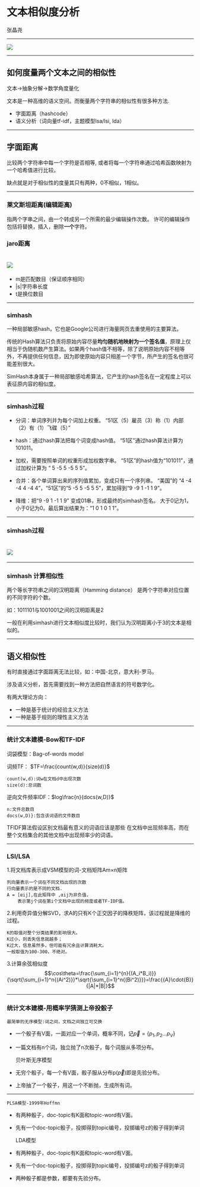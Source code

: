 # 文本相似度分析

张晶尧

---


![](contrast.png)

---

## 如何度量两个文本之间的相似性

文本->抽象分解->数学角度量化


文本是一种高维的语义空间。而衡量两个字符串的相似性有很多种方法.
+ 字面距离（hashcode）
+ 语义分析（词向量tf-idf，主题模型lsa/lsi, lda）

---
## 字面距离

比较两个字符串中每一个字符是否相等,
或者将每一个字符串通过哈希函数映射为一个哈希值进行比较。

缺点就是对于相似性的度量其只有两种，0不相似，1相似。

---
### 莱文斯坦距离(编辑距离)

指两个字串之间，由一个转成另一个所需的最少编辑操作次数。
许可的编辑操作包括将替换，插入，删除**一个**字符。

### jaro距离

# ![](jaro.png)

+ m是匹配数目（保证顺序相同）
+ |s|字符串长度
+ t是换位数目
---
### simhash

一种局部敏感hash，它也是Google公司进行海量网页去重使用的主要算法。

传统的Hash算法只负责将原始内容尽量**均匀随机地映射为一个签名值**，原理上仅相当于伪随机数产生算法。如果两个hash值不相等，除了说明原始内容不相等外，不再提供任何信息，因为即使原始内容只相差一个字节，所产生的签名也很可能差别很大。

SimHash本身属于一种局部敏感哈希算法，它产生的hash签名在一定程度上可以表征原内容的相似度。

---
### simhash过程

+ 分词：单词序列并为每个词加上权重。
  “51区（5）雇员（3）称（1）内部（2）有（1）飞碟（5）”
  
+ hash：通过hash算法把每个词变成hash值。
  “51区”通过hash算法计算为 101011。
  
+ 加权，需要按照单词的权重形成加权数字串。
  “51区”的hash值为“101011”，通过加权计算为 “ 5 -5 5 -5 5 5”。
  
+ 合并：各个单词算出来的序列值累加，变成只有一个序列串。
  “美国”的 “4 -4 -4 4 -4 4”，“51区”的“5 -5 5 -5 5 5”，累加得到“9 -9 1 -1 1 9”。
  
+ 降维：把“9 -9 1 -1 1 9” 变成01串，形成最终的simhash签名。
 大于0记为1，小于0记为0。最后算出结果为：“1 0 1 0 1 1”。
 
---
### simhash过程

# ![](simhash_process.png)
---
### simhash 计算相似性

两个等长字符串之间的汉明距离（Hamming distance）
是两个字符串对应位置的不同字符的个数。

如：1011101与1001001之间的汉明距离是2

一般在利用simhash进行文本相似度比较时，我们认为汉明距离小于3的文本是相似的。

---

## 语义相似性

有时直接通过字面距离无法比较，如：中国-北京，意大利-罗马。

涉及语义分析，首先需要找到一种方法把自然语言的符号数学化。

有两大理论方向：
+ 一种是基于统计的经验主义方法
+ 一种是基于规则的理性主义方法

---
### 统计文本建模-Bow和TF-IDF

词袋模型：Bag-of-words model

词频TF： $TF=\frac{count(w,d)}{size(d)}$
    
	count(w,d):词w在文档d中出现次数
	size(d):总词数

逆向文件频率IDF：$log\frac{n}{docs(w,D)}$
    
	n:文件总数目
	docs(w,D)}:包含该词语的文件数目

TFIDF算法假设区别文档最有意义的词语应该是那些
在文档中出现频率高，而在整个文档集合的其他文档中出现频率少的词语。

---
### LSI/LSA

1.将文档库表示成VSM模型的词-文档矩阵Am×n矩阵

	列向量表示一个词在不同文档出现的次数
	行向量表示的是不同的文档.
	A = [αij],在此矩阵中 ,αij为非负值，
        表示第j个词在第i个文档中出现的频度或者TF-IDF值。

2.利用奇异值分解SVD，求A的只有K个正交因子的降秩矩阵，该过程就是降维的过程。

	K的取值对整个分类结果的影响很大。
	K过小，则丢失信息就越多；
	K过大，信息虽然多，但可能有冗余且计算消耗大。
	一般取值为100-300，不绝对。

3.计算余弦相似度
$$\cos\theta=\frac{\sum_{i=1}^{n}{(A_i*B_i)}}{\sqrt{\sum_{i=1}^n{(Ai^2)}}*\sqrt{\sum_{i=1}^n{(Bi^2)}}}=\frac{{A}\cdot{B}}{|A|*|B|}$$

---

### 统计文本建模-用概率学猜测上帝投骰子

	最简单的无序模型:词之间，文档之间独立可交换
    
+ 一个骰子有V面，一面对应一个单词，概率不同，记$\vec{p}=\{p_1,p_2...p_V\}$
+ 一篇文档有n个词，独立抛了n次骰子，每个词服从多项分布。


	贝叶斯无序模型
    
+ 无穷个骰子，每一个有V面，骰子服从分布p($\vec{p}$)即是先验分布。
+ 上帝抽了一个骰子，用这一个不断抛，生成所有词。

---

	PLSA模型-1999年Hoffmn
    
+ 有两种骰子，doc-topic有K面和topic-word有V面。
+ 先有一个doc-topic骰子，投掷得到topic编号，投掷编号z的骰子得到单词


	LDA模型
    
+ 有两种骰子，doc-topic有K面和topic-word有V面。
+ 先有一个doc-topic骰子，投掷得到topic编号，投掷编号z的骰子得到单词
+ 两种骰子都是参数，都要有先验分布。








